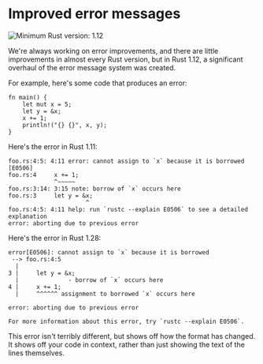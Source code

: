 # Improved error messages

![Minimum Rust version: 1.12](https://img.shields.io/badge/Minimum%20Rust%20Version-1.12-brightgreen.svg)

We're always working on error improvements, and there are little improvements
in almost every Rust version, but in Rust 1.12, a significant overhaul of the
error message system was created.

For example, here's some code that produces an error:

```rust,compile_fail
fn main() {
    let mut x = 5;
    let y = &x;
    x += 1;
    println!("{} {}", x, y);
}
```

Here's the error in Rust 1.11:

```text
foo.rs:4:5: 4:11 error: cannot assign to `x` because it is borrowed [E0506]
foo.rs:4     x += 1;
             ^~~~~~
foo.rs:3:14: 3:15 note: borrow of `x` occurs here
foo.rs:3     let y = &x;
                      ^
foo.rs:4:5: 4:11 help: run `rustc --explain E0506` to see a detailed explanation
error: aborting due to previous error
```

Here's the error in Rust 1.28:

```text
error[E0506]: cannot assign to `x` because it is borrowed
 --> foo.rs:4:5
  |
3 |     let y = &x;
  |              - borrow of `x` occurs here
4 |     x += 1;
  |     ^^^^^^ assignment to borrowed `x` occurs here

error: aborting due to previous error

For more information about this error, try `rustc --explain E0506`.
```

This error isn't terribly different, but shows off how the format has changed. It shows
off your code in context, rather than just showing the text of the lines themselves.
